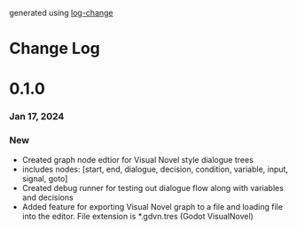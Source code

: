 generated using [log-change](https://github.com/diltdicker/log-change)
# Change Log

# 0.1.0

### Jan 17, 2024

### New

- Created graph node edtior for Visual Novel style dialogue trees
- includes nodes: [start, end, dialogue, decision, condition, variable, input, signal, goto]
- Created debug runner for testing out dialogue flow along with variables and decisions
- Added feature for exporting Visual Novel graph to a file and loading file into the editor. File extension is *.gdvn.tres (Godot VisualNovel)
